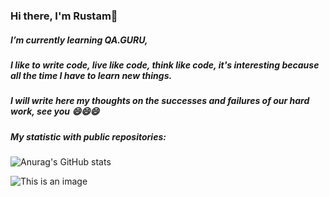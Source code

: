 ### Hi there, I'm Rustam👋

##### I’m currently learning QA.GURU,
##### I like to write code, live like code, think like code, it's interesting because all the time I have to learn new things.
##### I will write here my thoughts on the successes and failures of our hard work, see you 😄😄😄


##### My statistic with public repositories:

![Anurag's GitHub stats](https://github-readme-stats.vercel.app/api?username=Rustamw888&show_icons=true&theme=tokyonight)

![This is an image](https://i.imgur.com/OM0MZ75.png)
<!--
**Rustamw888/Rustamw888** is a ✨ _special_ ✨ repository because its `README.md` (this file) appears on your GitHub profile.

Here are some ideas to get you started:

- 🔭 I’m currently working on ...
- 🌱 I’m currently learning ...
- 👯 I’m looking to collaborate on ...
- 🤔 I’m looking for help with ...
- 💬 Ask me about ...
- 📫 How to reach me: ...
- 😄 Pronouns: ...
- ⚡ Fun fact: ...
-->
